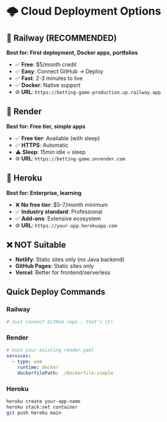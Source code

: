 # 🌩️ Cloud Deployment Options

## 🥇 Railway (RECOMMENDED)
**Best for: First deployment, Docker apps, portfolios**
- ✅ **Free**: $5/month credit
- ✅ **Easy**: Connect GitHub → Deploy
- ✅ **Fast**: 2-3 minutes to live
- ✅ **Docker**: Native support
- 🌐 **URL**: `https://betting-game-production.up.railway.app`

## 🥈 Render  
**Best for: Free tier, simple apps**
- ✅ **Free tier**: Available (with sleep)
- ✅ **HTTPS**: Automatic
- ⚠️ **Sleep**: 15min idle = sleep
- 🌐 **URL**: `https://betting-game.onrender.com`

## 🥉 Heroku
**Best for: Enterprise, learning**
- ❌ **No free tier**: $5-7/month minimum
- ✅ **Industry standard**: Professional
- ✅ **Add-ons**: Extensive ecosystem
- 🌐 **URL**: `https://your-app.herokuapp.com`

## ❌ NOT Suitable
- **Netlify**: Static sites only (no Java backend)
- **GitHub Pages**: Static sites only
- **Vercel**: Better for frontend/serverless

## Quick Deploy Commands

### Railway
```bash
# Just connect GitHub repo - that's it!
```

### Render
```yaml
# Uses your existing render.yaml
services:
  - type: web
    runtime: docker
    dockerfilePath: ./Dockerfile.simple
```

### Heroku
```bash
heroku create your-app-name
heroku stack:set container
git push heroku main
```

